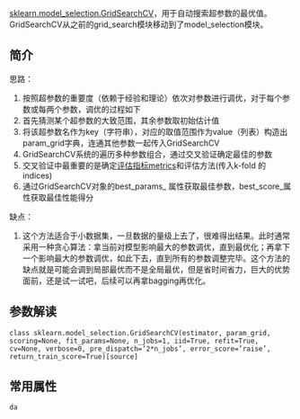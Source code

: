 [sklearn.model_selection.GridSearchCV](http://scikit-learn.org/stable/modules/generated/sklearn.model_selection.GridSearchCV.html)，用于自动搜索超参数的最优值。GridSearchCV从之前的grid_search模块移动到了model_selection模块。

## 简介
思路：
1. 按照超参数的重要度（依赖于经验和理论）依次对参数进行调优，对于每个参数或每两个参数，调优的过程如下
2. 首先猜测某个超参数的大致范围，其余参数取初始估计值
3. 将该超参数名作为key（字符串），对应的取值范围作为value（列表）构造出param_grid字典，连通其他参数一起传入GridSearchCV
4. GridSearchCV系统的遍历多种参数组合，通过交叉验证确定最佳的参数
5. 交叉验证中最重要的是确定[评估指标metrics](http://scikit-learn.org/stable/modules/classes.html)和评估方法(传入k-fold 的indices)
6. 通过GridSearchCV对象的best_params_ 属性获取最佳参数，best_score_属性获取最佳性能得分

缺点：
1. 这个方法适合于小数据集，一旦数据的量级上去了，很难得出结果。此时通常采用一种贪心算法：拿当前对模型影响最大的参数调优，直到最优化；再拿下一个影响最大的参数调优，如此下去，直到所有的参数调整完毕。这个方法的缺点就是可能会调到局部最优而不是全局最优，但是省时间省力，巨大的优势面前，还是试一试吧，后续可以再拿bagging再优化。

## 参数解读

```
class sklearn.model_selection.GridSearchCV(estimator, param_grid, scoring=None, fit_params=None, n_jobs=1, iid=True, refit=True, cv=None, verbose=0, pre_dispatch=‘2*n_jobs’, error_score=’raise’, return_train_score=True)[source]
```



## 常用属性

```python
da
```
